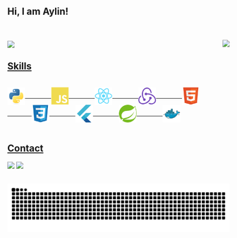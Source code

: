 ## Hi, I am Aylin! 
</br>

 <div style="display: inline_block"><br>
  <img align="right" height="180em" src="https://media.giphy.com/media/l44Qqz6gO6JiVV3pu/giphy.gif">
  <a href="https://github.com/aylinaygul">
  <img align="center" src="https://github-readme-stats.vercel.app/api?username=aylinaygul&show_icons=true&theme=dracula&include_all_commits=true&count_private=true&hide=issues"/>
   
</div>
 
 ## Skills
<div style="display: inline_block"><br>
  <img height="40" align="center" height="30" width="40" src="https://raw.githubusercontent.com/devicons/devicon/master/icons/python/python-original.svg">
 &nbsp;&nbsp;&nbsp;&nbsp;&nbsp;&nbsp;&nbsp;&nbsp;&nbsp;&nbsp;&nbsp;&nbsp;&nbsp;
  <img height="40" align="center" height="30" width="40" src="https://raw.githubusercontent.com/devicons/devicon/master/icons/javascript/javascript-plain.svg">
 &nbsp;&nbsp;&nbsp;&nbsp;&nbsp;&nbsp;&nbsp;&nbsp;&nbsp;&nbsp;&nbsp;&nbsp;&nbsp;
  <img height="40" align="center" height="30" width="40" src="https://raw.githubusercontent.com/devicons/devicon/master/icons/react/react-original.svg">
 &nbsp;&nbsp;&nbsp;&nbsp;&nbsp;&nbsp;&nbsp;&nbsp;&nbsp;&nbsp;&nbsp;&nbsp;&nbsp;
  <img height="40" align="center" height="30" width="40" src="https://raw.githubusercontent.com/devicons/devicon/master/icons/redux/redux-original.svg">
 &nbsp;&nbsp;&nbsp;&nbsp;&nbsp;&nbsp;&nbsp;&nbsp;&nbsp;&nbsp;&nbsp;&nbsp;&nbsp;
  <img height="40" align="center""height="30" width="40" src="https://raw.githubusercontent.com/devicons/devicon/master/icons/html5/html5-original.svg">
 &nbsp;&nbsp;&nbsp;&nbsp;&nbsp;&nbsp;&nbsp;&nbsp;&nbsp;&nbsp;&nbsp;&nbsp;&nbsp;
  <img height="40" align="center" height="30" width="40" src="https://raw.githubusercontent.com/devicons/devicon/master/icons/css3/css3-original.svg">
 &nbsp;&nbsp;&nbsp;&nbsp;&nbsp;&nbsp;&nbsp;&nbsp;&nbsp;&nbsp;&nbsp;&nbsp;&nbsp;
  <img height="40" align="center" height="30" width="40" src="https://raw.githubusercontent.com/devicons/devicon/master/icons/flutter/flutter-original.svg">
 &nbsp;&nbsp;&nbsp;&nbsp;&nbsp;&nbsp;&nbsp;&nbsp;&nbsp;&nbsp;&nbsp;&nbsp;&nbsp;
  <img height="40" align="center" height="30" width="40" src="https://raw.githubusercontent.com/devicons/devicon/master/icons/spring/spring-original.svg">
 &nbsp;&nbsp;&nbsp;&nbsp;&nbsp;&nbsp;&nbsp;&nbsp;&nbsp;&nbsp;&nbsp;&nbsp;&nbsp;
  <img height="40" align="center" height="30" width="40" src="https://raw.githubusercontent.com/devicons/devicon/master/icons/docker/docker-original.svg">
</div>
  
</br>

## Contact 
<div> 
  <a href="[[https://www.linkedin.com/in/aylin-aygul](https://www.linkedin.com/in/aylin-aygul/)](https://www.linkedin.com/in/aylin-aygul/)" target="_blank"><img src="https://img.shields.io/badge/-LinkedIn-%230077B5?style=for-the-badge&logo=linkedin&logoColor=white" target="_blank"></a> 
  <a href = "mailto: aylnaygul2@gmail.com"><img src="https://img.shields.io/badge/-Gmail-%23333?style=for-the-badge&logo=gmail&logoColor=white" target="_blank"></a>
 </br>
</br>
 
![Snake animation](https://raw.githubusercontent.com/aylinaygul/aylinaygul/output/github-contribution-grid-snake.svg)
 
</div>
